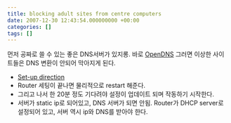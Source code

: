 ```yaml
---
title: blocking adult sites from centre computers
date: 2007-12-30 12:43:54.000000000 +00:00
categories: []
tags: []
---
```

<p>먼저 공짜로 쓸 수 있는 좋은 DNS서버가 있지롱. 바로 <a href="http://www.opendns.com/">OpenDNS</a> 그러면 이상한 사이트들은 DNS 변환이 안되어 막아지게 된다.</p>
<ul>
<li><a href="https://www.opendns.com/start?device=netgear">Set-up direction</a></li>
<li>Router 세팅이 끝나면 물리적으로 restart 해준다.</li>
<li>그리고 나서 한 20분 정도 기다려야 설정이 업데이트 되며 작동하기 시작한다.</li>
<li>서버가 static ip로 되어있고, DNS 서버가 되면 안됨. Router가 DHCP server로 설정되어 있고, 서버 역시 ip와 DNS를 받아야 한다. </li>
</ul>
